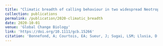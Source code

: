 ```yaml
---
title: "Climatic breadth of calling behaviour in two widespread Neotropical frogs: Insights from humidity extremes"
collection: publications
permalink: /publication/2020-climatic_breadth
date: 2020-10-01
venue: 'Global Change Biology'
link: 'https://doi.org/10.1111/gcb.15266'
citation: 'Bonnefond, A; Courtois, EA; Sueur, J; Sugai, LSM; Llusia, D. (2021). &quot;Climatic breadth of calling behaviour in two widespread Neotropical frogs: Insights from humidity extremes.&quot; <i>Global Change Biology</i>. 26(10):5431-5446.'
---
```

